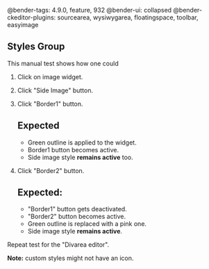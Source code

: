 @bender-tags: 4.9.0, feature, 932
@bender-ui: collapsed
@bender-ckeditor-plugins: sourcearea, wysiwygarea, floatingspace, toolbar, easyimage

## Styles Group

This manual test shows how one could

1. Click on image widget.
1. Click "Side Image" button.
1. Click "Border1" button.
	## Expected

	* Green outline is applied to the widget.
	* Border1 button becomes active.
	* Side image style **remains active** too.
2. Click "Border2" button.
	## Expected:

	* "Border1" button gets deactivated.
	* "Border2" button becomes active.
	* Green outline is replaced with a pink one.
	* Side image style **remains active**.

Repeat test for the "Divarea editor".

**Note:** custom styles might not have an icon.